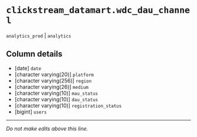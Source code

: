 # `clickstream_datamart.wdc_dau_channel`
`analytics_prod` | `analytics`

## Column details
* [date]      `date`
* [character varying(20)] `platform`
* [character varying(256)] `region`
* [character varying(26)] `medium`
* [character varying(10)] `mau_status`
* [character varying(10)] `dau_status`
* [character varying(10)] `registration_status`
* [bigint]    `users`

-------------------------------------------------------------------------------
*Do not make edits above this line.*
